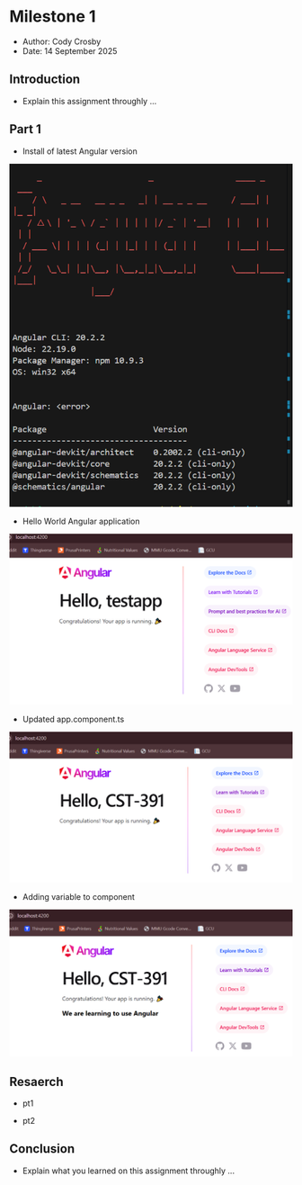 # Milestone 1

- Author:  Cody Crosby
- Date:  14 September 2025

## Introduction

- Explain this assignment throughly ...

## Part 1

- Install of latest Angular version

![Angular version](images/version.png)

- Hello World Angular application

![Home page](images/hello.png)

- Updated app.component.ts

![Component updated](images/component.png)

- Adding variable to component

![Component message variable](images/message.png)

## Resaerch

- pt1

- pt2

## Conclusion

- Explain what you learned on this assignment throughly ...

